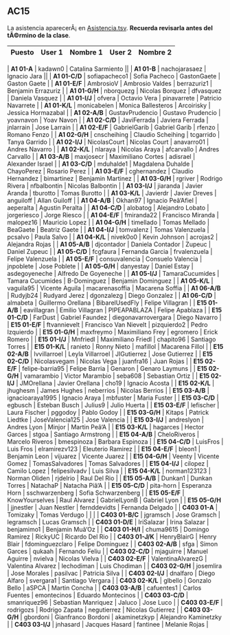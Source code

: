## AC15

La asistencia aparecerÃ¡ en [Asistencia.tsv](Asistencia.tsv). **Recuerda revisarla antes del tÃ©rmino de la clase**.

| Puesto | User 1 | Nombre 1 | User 2 | Nombre 2 |
|:-------|:-------|:---------|:-------|:---------|


| **A1 01-A** | kadawn0 | Catalina Sarmiento ||
| **A1 01-B** | nachojarasaez | Ignacio Jara ||
| **A1 01-C/D** | sofiapacheco1 | Sofia Pacheco | GastonGaete | Gaston Gaete |
| **A1 01-E/F** | AmbrosioV | Ambrosio Valdes | berrazuriz1 | Benjamin Errazuriz |
| **A1 01-G/H** | nborquezg | Nicolas Borquez | dfvasquez | Daniela Vasquez |
| **A1 01-I/J** | ofvera | Octavio Vera | pinavarrete | Patricio Navarrete |
| **A1 01-K/L** | monicabelen | Monica Ballesteros | Arcoirisky | Jessica Hormazabal |
| **A1 02-A/B** | GustavPrudencio | Gustavo Prudencio | yoavnavon | Yoav Navon |
| **A1 02-C/D** | JaviFerrada | Javiera Ferrada | jnlarrain | Jose Larrain |
| **A1 02-E/F** | GabrielGarib | Gabriel Garib | rfenzo | Romano Fenzo |
| **A1 02-G/H** | cnscheihing | Claudio Scheihing | tcgarrido | Tanya Garrido |
| **A1 02-I/J** | NicolasCourt | Nicolas Court | anavarro01 | Andres Navarro |
| **A1 02-K/L** | nlaraya | Nicolas Araya | afcarvallo | Andres Carvallo |
| **A1 03-A/B** | maxjosecr | Maximiliano Cortes | adisrael | Alexander Israel |
| **A1 03-C/D** | mduhalde1 | Magdalena Duhalde | ChayoPerez | Rosario Perez |
| **A1 03-E/F** | cghernandez | Claudio Hernandez | bimartinez | Benjamin Martinez |
| **A1 03-G/H** | rgriver | Rodrigo Rivera | nfbalbontin | Nicolas Balbontin |
| **A1 03-I/J** | jiaranda | Javier Aranda | tburotto | Tomas Burotto |
| **A1 03-K/L** | Javierdr | Javier Dreves | anguiloff | Allan Guiloff |
| **A1 04-A/B** | Okhan97 | Ignacio Peã‘Afiel | aeperalta | Agustin Peralta |
| **A1 04-C/D** | alobatog | Alejandro Lobato | jorgeriesco | Jorge Riesco |
| **A1 04-E/F** | fmiranda22 | Francisco Miranda | malopez16 | Mauricio Lopez |
| **A1 04-G/H** | timellado | Tomas Mellado | BeaGaete | Beatriz Gaete |
| **A1 04-I/J** | tomvalenz | Tomas Valenzuela | pcsalvo | Paula Salvo |
| **A1 04-K/L** | nivek0o0 | Kevin Johnson | acrojas2 | Alejandra Rojas |
| **A1 05-A/B** | djcontador | Daniela Contador | Zupeuc | Daniel Zupeuc |
| **A1 05-C/D** | fcgfaura | Fernanda Garcia | frvalenzuela | Felipe Valenzuela |
| **A1 05-E/F** | consuvalencia | Consuelo Valencia | jnpoblete | Jose Poblete |
| **A1 05-G/H** | danyestay | Daniel Estay | asdegoyeneche | Alfredo De Goyeneche |
| **A1 05-I/J** | TamaraCucumides | Tamara Cucumides | B-Dominguez | Benjamin Dominguez |
| **A1 05-K/L** | vaguila95 | Vicente Aguila | macarenasoffia | Macarena Soffia |
| **A1 06-A/B** | Rudyjb24 | Rudyard Jerez | dgonzalezg | Diego Gonzalez |
| **A1 06-C/D** | almabeta | Guillermo Orellana | BibarelUsedFly | Felipe Villagran |
| **E15 01-A/B** | eavillagran | Emilio Villagran | PIPEAPABLAZA | Felipe Apablaza |
| **E15 01-C/D** | FarDust | Gabriel Faundez | diegonavarrovergara | Diego Navarro |
| **E15 01-E/F** | ftvannievelt | Francisco Van Nievelt | pizquierdo2 | Pedro Izquierdo |
| **E15 01-G/H** | maxfreymo | Maximiliano Frey | egromero | Erick Romero |
| **E15 01-I/J** | Mnfriedl | Maximiliano Friedl | chapito96 | Santiago Torres |
| **E15 01-K/L** | ranieto | Ronny Nieto | mafillol | Macarena Fillol |
| **E15 02-A/B** | lvvillarroel | Leyla Villarroel | JIGutierrez | Jose Gutierrez |
| **E15 02-C/D** | Nicolasvegam | Nicolas Vega | juanfra16 | Juan Rojas |
| **E15 02-E/F** | felipe-barria95 | Felipe Barria | Genaron | Genaro Laymuns |
| **E15 02-G/H** | vamarambio | Victor Marambio | seba608 | Sebastian Ortiz |
| **E15 02-I/J** | JMOrellana | Javier Orellana | cho19 | Ignacio Acosta |
| **E15 02-K/L** | jhughesm | James Hughes | neberrios | Nicolas Berrios |
| **E15 03-A/B** | ignacioaraya1995 | Ignacio Araya | mbfuster | Maria Fuster |
| **E15 03-C/D** | egbusch | Esteban Busch | Julius9 | Julio Huerta |
| **E15 03-E/F** | lefischer | Laura Fischer | pggodoy | Pablo Godoy |
| **E15 03-G/H** | Kitaps | Patrick Liedtke | JoseValencia125 | Jose Valencia |
| **E15 03-I/J** | andreslyon | Andres Lyon | Minjor | Martin Peã‘A |
| **E15 03-K/L** | hagarces | Hector Garces | stgoa | Santiago Armstrong |
| **E15 04-A/B** | CheloRiveros | Marcelo Riveros | bmespinoza | Barbara Espinoza |
| **E15 04-C/D** | LuisFros | Luis Fros | elramirezv123 | Eleuterio Ramirez |
| **E15 04-E/F** | bleon1 | Benjamin Leon | vijuarez | Vicente Juarez |
| **E15 04-G/H** | Veenty | Vicente Gomez | TomasSalvadores | Tomas Salvadores |
| **E15 04-I/J** | cilopez | Camilo Lopez | felipesilvadv | Luis Silva |
| **E15 04-K/L** | norman123123 | Norman Oliden | rjdelrio | Raul Del Rio |
| **E15 05-A/B** | Dunkan1 | Dunkan Torres | NatachaP | Natacha Piã‘A |
| **E15 05-C/D** | pita-horn | Esperanza Horn | sschwarzenberg | Sofia Schwarzenberg |
| **E15 05-E/F** | KnowYourselves | Raul Alvarez | GabrielLyonB | Gabriel Lyon |
| **E15 05-G/H** | jjnestler | Juan Nestler | fernddevidts | Fernanda Delgado |
| **C403 01-A** | Tomizaky | Tomas Verdugo |  |   |
| **C403 01-B/C** | jgramsch | Jose Gramsch | legramsch | Lucas Gramsch |
| **C403 01-D/E** | IriSalazar | Irina Salazar | benjamimo1 | Benjamin Muã‘Oz |
| **C403 01-H/I** | chuma9615 | Domingo Ramirez | RickyUC | Ricardo Del Rio |
| **C403 01-J/K** | HenryBlairG | Henry Blair | fdominguezclaro | Felipe Dominguez |
| **C403 02-A/B** | sfga | Simon Garces | qukaah | Fernando Feliu |
| **C403 02-C/D** | mjaguirre | Manuel Aguirre | nvielva | Nicolas Vielva |
| **C403 02-E/F** | ValentinaAlvarezG | Valentina Alvarez | lechodiman | Luis Chodiman |
| **C403 02-G/H** | josemlira | Jose Morales | pasilvac | Patricia Silva |
| **C403 02-I/J** | dnalfaro | Diego Alfaro | svergara1 | Santiago Vergara |
| **C403 02-K/L** | glbello | Gonzalo Bello | aSPCA | Martin Concha |
| **C403 03-A/B** | cafuentes1 | Carlos Fuentes | emontecinos | Eduardo Montecinos |
| **C403 03-C/D** | smanriquez96 | Sebastian Manriquez | Jaluco | Jose Luco |
| **C403 03-E/F** | rodrigozs | Rodrigo Zapata | negutierrez | Nicolas Gutierrez |
| **C403 03-G/H** | gbordoni | Gianfranco Bordoni | akaminetzkyp | Alejandro Kaminetzky |
| **C403 03-I/J** | jnhasard | Jacques Hasard | fantinee | Melanie Rojas |
